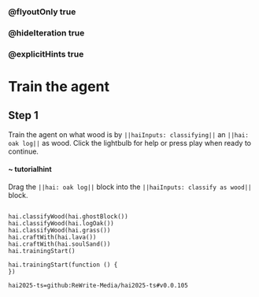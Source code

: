 ### @flyoutOnly true
### @hideIteration true
### @explicitHints true

# Train the agent

## Step 1
Train the agent on what wood is by ``||haiInputs: classifying||`` an ``||hai: oak log||`` as wood. Click the lightbulb for help or press play when ready to continue.

#### ~ tutorialhint 
Drag the ``||hai: oak log||`` block into the ``||haiInputs: classify as wood||`` block.
```ghost

hai.classifyWood(hai.ghostBlock())
hai.classifyWood(hai.logOak())
hai.classifyWood(hai.grass()) 
hai.craftWith(hai.lava())
hai.craftWith(hai.soulSand())
hai.trainingStart()
```
```template
hai.trainingStart(function () {
})

```
```package
hai2025-ts=github:ReWrite-Media/hai2025-ts#v0.0.105
```
